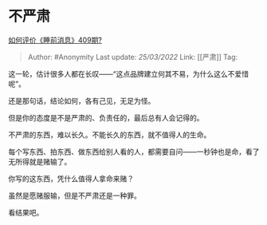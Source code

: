 # 不严肃
[如何评价《睡前消息》409期?](https://www.zhihu.com/question/523540970/answer/2402560149)

> Author: #Anonymity 
> Last update: *25/03/2022* 
> Link: [[严肃]]
> Tag: 

这一轮，估计很多人都在长叹——“这点品牌建立何其不易，为什么这么不爱惜呢”。

还是那句话，结论如何，各有己见，无足为怪。

但是你的态度是不是严肃的、负责任的，最后总有人会记得的。

不严肃的东西，难以长久。不能长久的东西，就不值得人的生命。

每个写东西、拍东西、做东西给别人看的人，都需要自问——一秒钟也是命，看了无所得就是赌输了。

你写的这东西，凭什么值得人拿命来赌？

虽然是愿赌服输，但是不严肃还是一种罪。

  

看结果吧。

  

